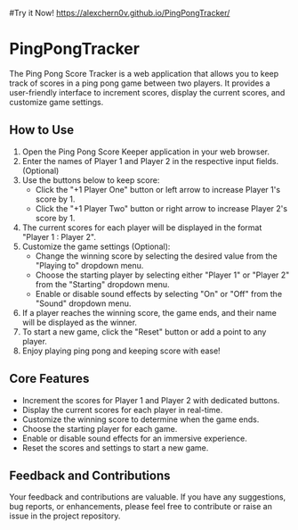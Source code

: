#Try it Now! https://alexchern0v.github.io/PingPongTracker/
# PingPongTracker

The Ping Pong Score Tracker is a web application that allows you to keep track of scores in a ping pong game between two players. It provides a user-friendly interface to increment scores, display the current scores, and customize game settings.

## How to Use

1. Open the Ping Pong Score Keeper application in your web browser.
2. Enter the names of Player 1 and Player 2 in the respective input fields. (Optional)
3. Use the buttons below to keep score:
    - Click the "+1 Player One" button or left arrow to increase Player 1's score by 1.
    - Click the "+1 Player Two" button or right arrow to increase Player 2's score by 1.
4. The current scores for each player will be displayed in the format "Player 1 : Player 2".
5. Customize the game settings (Optional):
    - Change the winning score by selecting the desired value from the "Playing to" dropdown menu.
    - Choose the starting player by selecting either "Player 1" or "Player 2" from the "Starting" dropdown menu.
    - Enable or disable sound effects by selecting "On" or "Off" from the "Sound" dropdown menu.
6. If a player reaches the winning score, the game ends, and their name will be displayed as the winner.
7. To start a new game, click the "Reset" button or add a point to any player.
8. Enjoy playing ping pong and keeping score with ease!

## Core Features

- Increment the scores for Player 1 and Player 2 with dedicated buttons.
- Display the current scores for each player in real-time.
- Customize the winning score to determine when the game ends.
- Choose the starting player for each game.
- Enable or disable sound effects for an immersive experience.
- Reset the scores and settings to start a new game.

## Feedback and Contributions

Your feedback and contributions are valuable. If you have any suggestions, bug reports, or enhancements, please feel free to contribute or raise an issue in the project repository.


